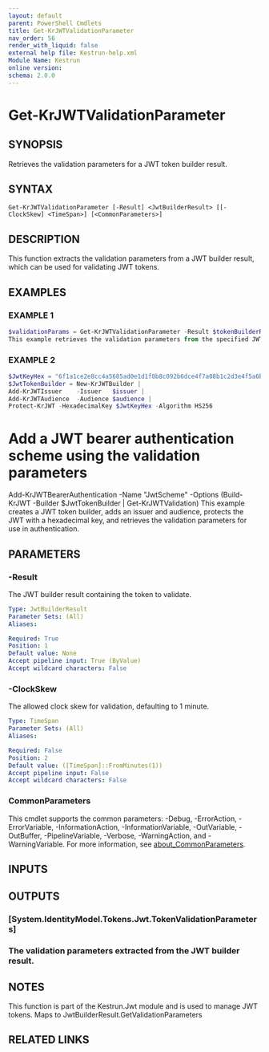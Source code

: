 ```yaml
---
layout: default
parent: PowerShell Cmdlets
title: Get-KrJWTValidationParameter
nav_order: 56
render_with_liquid: false
external help file: Kestrun-help.xml
Module Name: Kestrun
online version:
schema: 2.0.0
---
```


# Get-KrJWTValidationParameter

## SYNOPSIS
Retrieves the validation parameters for a JWT token builder result.

## SYNTAX

```
Get-KrJWTValidationParameter [-Result] <JwtBuilderResult> [[-ClockSkew] <TimeSpan>] [<CommonParameters>]
```

## DESCRIPTION
This function extracts the validation parameters from a JWT builder result, which can be used for validating JWT tokens.

## EXAMPLES

### EXAMPLE 1
```powershell
$validationParams = Get-KrJWTValidationParameter -Result $tokenBuilderResult -ClockSkew (New-TimeSpan -Minutes 5)
This example retrieves the validation parameters from the specified JWT builder result with a clock skew of 5 minutes.
```

### EXAMPLE 2
```powershell
$JwtKeyHex = "6f1a1ce2e8cc4a5685ad0e1d1f0b8c092b6dce4f7a08b1c2d3e4f5a6b7c8d9e0";
$JwtTokenBuilder = New-KrJWTBuilder |
Add-KrJWTIssuer    -Issuer   $issuer |
Add-KrJWTAudience  -Audience $audience |
Protect-KrJWT -HexadecimalKey $JwtKeyHex -Algorithm HS256
```

# Add a JWT bearer authentication scheme using the validation parameters
Add-KrJWTBearerAuthentication -Name "JwtScheme" -Options (Build-KrJWT -Builder $JwtTokenBuilder | Get-KrJWTValidation)
This example creates a JWT token builder, adds an issuer and audience, protects the JWT with a hexadecimal key, and retrieves the validation parameters for use in authentication.

## PARAMETERS

### -Result
The JWT builder result containing the token to validate.

```yaml
Type: JwtBuilderResult
Parameter Sets: (All)
Aliases:

Required: True
Position: 1
Default value: None
Accept pipeline input: True (ByValue)
Accept wildcard characters: False
```

### -ClockSkew
The allowed clock skew for validation, defaulting to 1 minute.

```yaml
Type: TimeSpan
Parameter Sets: (All)
Aliases:

Required: False
Position: 2
Default value: ([TimeSpan]::FromMinutes(1))
Accept pipeline input: False
Accept wildcard characters: False
```

### CommonParameters
This cmdlet supports the common parameters: -Debug, -ErrorAction, -ErrorVariable, -InformationAction, -InformationVariable, -OutVariable, -OutBuffer, -PipelineVariable, -Verbose, -WarningAction, and -WarningVariable. For more information, see [about_CommonParameters](http://go.microsoft.com/fwlink/?LinkID=113216).

## INPUTS

## OUTPUTS

### [System.IdentityModel.Tokens.Jwt.TokenValidationParameters]
### The validation parameters extracted from the JWT builder result.
## NOTES
This function is part of the Kestrun.Jwt module and is used to manage JWT tokens.
Maps to JwtBuilderResult.GetValidationParameters

## RELATED LINKS
